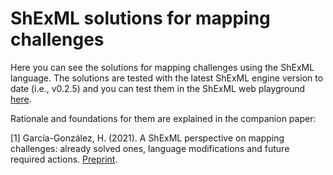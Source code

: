 # ShExML solutions for mapping challenges
Here you can see the solutions for mapping challenges using the ShExML language. The solutions are tested with the latest ShExML engine version to date (i.e., v0.2.5) and you can test them in the ShExML web playground [here](https://herminiogg.github.io/mapping-challenges/challenges/solutions.html).

Rationale and foundations for them are explained in the companion paper:

[1] García-González, H. (2021). A ShExML perspective on mapping challenges: already solved ones, language modifications and future required actions. [Preprint](https://openreview.net/pdf?id=6wCDB_YeELP).

